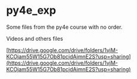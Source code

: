 # py4e_exp
Some files from the py4e course with no order.

Videos and others files

[https://drive.google.com/drive/folders/1vjM-KCOjam55W15G7Ob81pcjdAimnE2S?usp=sharing](https://drive.google.com/drive/folders/1vjM-KCOjam55W15G7Ob81pcjdAimnE2S?usp=sharing)
